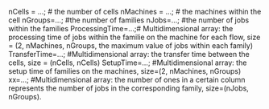 nCells = ...;  # the number of cells
nMachines = ...; # the machines within the cell
nGroups=...; #the number of families
nJobs=...; #the number of jobs within the families
ProcessingTime=...;# Multidimensional array: the processing time of jobs within the familie on the machine for each flow, size = (2, nMachines, nGroups, the maximum value of jobs within each family)
TransferTime=...; #Multidimensional array: the transfer time between the cells, size = (nCells, nCells)
SetupTime=...; #Multidimensional array: the setup time of families on the machines, size=(2, nMachines, nGroups) 
xx=...; #Multidimensional array: the number of ones in a certain column represents the number of jobs in the corresponding family, size=(nJobs, nGroups). 

